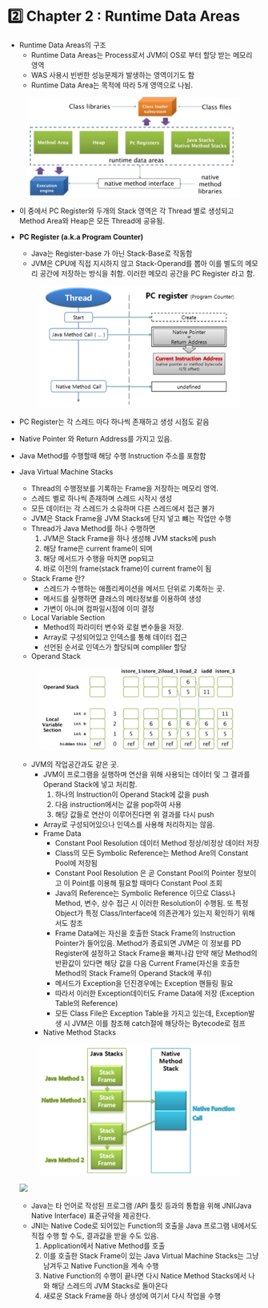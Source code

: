 # 2️⃣ Chapter 2 : Runtime Data Areas

* Runtime Data Areas의 구조
  * Runtime Data Areas는 Process로서 JVM이 OS로 부터 할당 받는 메모리 영역
  * WAS 사용시 빈번한 성능문제가 발생하는 영역이기도 함
  * Runtime Data Area는 목적에 따라 5개 영역으로 나뉨.

<figure><img src="../../.gitbook/assets/image (2) (1).png" alt=""><figcaption></figcaption></figure>

* 이 중에서 PC Register와 두개의 Stack 영역은 각 Thread 별로 생성되고 Method Area와 Heap은 모든 Thread에 공유됨.
*   **PC Register (a.k.a Program Counter)**

    * Java는 Register-base 가 아닌 Stack-Base로 작동함
    * JVM은 CPU에 직접 지시하지 않고 Stack-Operand를 뽑아 이를 별도의 메모리 공간에 저장하는 방식을 취함. 이러한 메모리 공간을 PC Register 라고 함.

    <figure><img src="../../.gitbook/assets/image (1) (1) (1) (1).png" alt=""><figcaption></figcaption></figure>
* PC Register는 각 스레드 마다 하나씩 존재하고 생성 시점도 같음
* Native Pointer 와 Return Address를 가지고 있음.
* Java Method를 수행할때 해당 수행 Instruction 주소를 포함함
*   Java Virtual Machine Stacks

    * Thread의 수행정보를 기록하는 Frame을 저장하는 메모리 영역.
    * 스레드 별로 하나씩 존재하며 스레드 시작시 생성
    * 모든 데이터는 각 스레드가 소유하며 다른 스레드에서 접근 불가
    * JVM은 Stack Frame을 JVM Stacks에 단지 넣고 뺴는 작업만 수행
    * Thread가 Java Method를 하나 수행하면
      1. JVM은 Stack Frame을 하나 생성해 JVM stacks에 push
      2. 해당 frame은 current frame이 되며
      3. 해당 메서드가 수행을 마치면 pop되고
      4. 바로 이전의 frame(stack frame)이 current frame이 됨
    * Stack Frame 란?
      * 스레드가 수행하는 애플리케이션을 메서드 단위로 기록하는 곳.
      * 메서드를 실행하면 클래스의 메타정보를 이용하여 생성
      * 가변이 아니며 컴파일시점에 이미 결정
    * Local Variable Section
      * Method의 파라미터 변수와 로컬 변수들을 저장.
      * Array로 구성되어있고 인덱스를 통해 데이터 접근
      * 선언된 순서로 인덱스가 할당되며 compliler 할당
    * Operand Stack



    <figure><img src="../../.gitbook/assets/image (3) (1).png" alt=""><figcaption></figcaption></figure>

    * JVM의 작업공간과도 같은 곳.
      * JVM이 프로그램을 실행하며 연산을 위해 사용되는 데이터 및 그 결과를 Operand Stack에 넣고 처리함.
        1. 하나의 Instruction이 Operand Stack에 값을 push
        2. 다음 instruction에서는 값을 pop하여 사용
        3. 해당 값들로 연산이 이루어진다면 위 결과를 다시 push
      * Array로 구성되어있으나 인덱스를 사용해 처리하지는 않음.
      * Frame Data
        * Constant Pool Resolution 데이터 Method 정상/비정상 데이터 저장
        * Class의 모든 Symbolic Reference는 Method Are의 Constant Pool에 저장됨
        * Constant Pool Resolution 은 곧 Constant Pool의 Pointer 정보이고 이 Point를 이용해 필요할 때마다 Constant Pool 조회
        * Java의 Reference는 Symbolic Reference 이므로 Class나 Method, 변수, 상수 접근 시 이러한 Resolution이 수행됨. 또 특정 Object가 특정 Class/Interface에 의존관계가 있는지 확인하기 위해서도 참조
        * Frame Data에는 자신을 호출한 Stack Frame의 Instruction Pointer가 들어있음. Method가 종료되면 JVM은 이 정보를 PD Register에 설정하고 Stack Frame을 빠져나감 만약 해당 Method의 반환값이 있다면 해당 값을 다음 Current Frame(자신을 호출한 Method의 Stack Frame의 Operand Stack에 푸쉬)
        * 메서드가 Exception을 던진경우에는 Exception 핸들링 필요
        * 따라서 이러한 Exception데이터도 Frame Data에 저장 (Exception Table의 Reference)
        * 모든 Class File은 Exception Table을 가지고 있는데, Exception발생 시 JVM은 이를 참조해 catch절에 해당하는 Bytecode로 점프
      * Native Method Stacks

    <figure><img src="../../.gitbook/assets/image (4) (1).png" alt=""><figcaption></figcaption></figure>

    ![](https://prod-files-secure.s3.us-west-2.amazonaws.com/27be91b2-add3-4771-858a-64a6e8561d41/add41cd9-33d9-4fae-a1e5-c1c23b629b0d/%E1%84%89%E1%85%B3%E1%84%8F%E1%85%B3%E1%84%85%E1%85%B5%E1%86%AB%E1%84%89%E1%85%A3%E1%86%BA_2024-07-21_%E1%84%8B%E1%85%A9%E1%84%92%E1%85%AE_2.46.45.png)

    * Java는 타 언어로 작성된 프로그램 /API 툴킷 등과의 통합을 위해 JNI(Java Native Interface) 표준규약을 제공한다.
    * JNI는 Native Code로 되어있는 Function의 호출을 Java 프로그램 내에서도 직접 수행 할 수도, 결과값을 받을 수도 있음.
      1. Application에서 Native Method를 호출
      2. 이를 호출한 Stack Frame이 있는 Java Virtual Machine Stacks는 그냥 남겨두고 Native Function을 계속 수행
      3. Native Function의 수행이 끝나면 다시 Natice Method Stacks에서 나와 해당 스레드의 JVM Stacks로 돌아온다
      4. 새로운 Stack Frame을 하나 생성에 여기서 다시 작업을 수행

